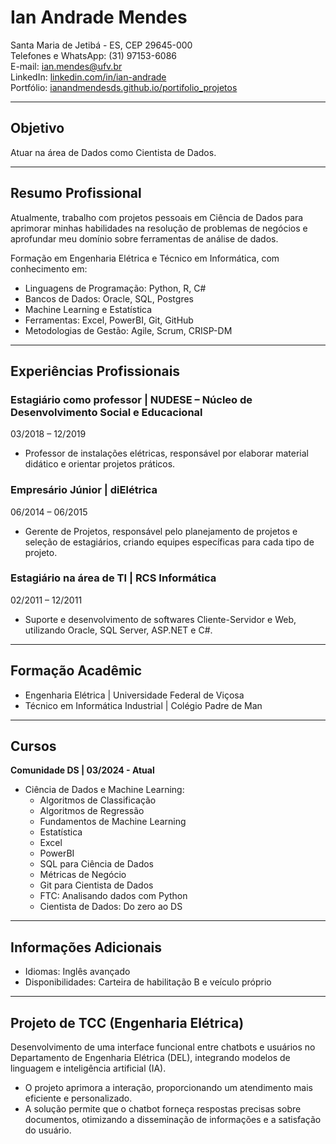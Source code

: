 # Ian Andrade Mendes

Santa Maria de Jetibá - ES, CEP 29645-000  
Telefones e WhatsApp: (31) 97153-6086  
E-mail: [ian.mendes@ufv.br](mailto:ian.mendes@ufv.br)  
LinkedIn: [linkedin.com/in/ian-andrade](https://www.linkedin.com/in/ian-andrade/)  
Portfólio: [ianandmendesds.github.io/portifolio_projetos](https://ianandmendesds.github.io/portifolio_projetos/)  

---

## Objetivo
Atuar na área de Dados como Cientista de Dados.

---

## Resumo Profissional
Atualmente, trabalho com projetos pessoais em Ciência de Dados para aprimorar minhas habilidades na resolução de problemas de negócios e aprofundar meu domínio sobre ferramentas de análise de dados.  

Formação em Engenharia Elétrica e Técnico em Informática, com conhecimento em:  
- Linguagens de Programação: Python, R, C#  
- Bancos de Dados: Oracle, SQL, Postgres  
- Machine Learning e Estatística  
- Ferramentas: Excel, PowerBI, Git, GitHub  
- Metodologias de Gestão: Agile, Scrum, CRISP-DM  

---

## Experiências Profissionais

### Estagiário como professor | NUDESE – Núcleo de Desenvolvimento Social e Educacional  
03/2018 – 12/2019  
- Professor de instalações elétricas, responsável por elaborar material didático e orientar projetos práticos.

### Empresário Júnior | diElétrica  
06/2014 – 06/2015  
- Gerente de Projetos, responsável pelo planejamento de projetos e seleção de estagiários, criando equipes específicas para cada tipo de projeto.

### Estagiário na área de TI | RCS Informática  
02/2011 – 12/2011  
- Suporte e desenvolvimento de softwares Cliente-Servidor e Web, utilizando Oracle, SQL Server, ASP.NET e C#.

---

## Formação Acadêmic
- Engenharia Elétrica | Universidade Federal de Viçosa  
- Técnico em Informática Industrial | Colégio Padre de Man  

---

## Cursos
**Comunidade DS | 03/2024 - Atual**  
- Ciência de Dados e Machine Learning:  
  - Algoritmos de Classificação  
  - Algoritmos de Regressão  
  - Fundamentos de Machine Learning  
  - Estatística  
  - Excel  
  - PowerBI  
  - SQL para Ciência de Dados  
  - Métricas de Negócio  
  - Git para Cientista de Dados  
  - FTC: Analisando dados com Python  
  - Cientista de Dados: Do zero ao DS  

---

## Informações Adicionais
- Idiomas: Inglês avançado  
- Disponibilidades: Carteira de habilitação B e veículo próprio  

---

## Projeto de TCC (Engenharia Elétrica)
Desenvolvimento de uma interface funcional entre chatbots e usuários no Departamento de Engenharia Elétrica (DEL), integrando modelos de linguagem e inteligência artificial (IA).  

- O projeto aprimora a interação, proporcionando um atendimento mais eficiente e personalizado.  
- A solução permite que o chatbot forneça respostas precisas sobre documentos, otimizando a disseminação de informações e a satisfação do usuário.

